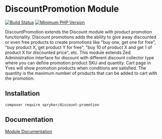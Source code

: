 # DiscountPromotion Module
[![Build Status](https://travis-ci.org/spryker/discount-promotion.svg)](https://travis-ci.org/spryker/discount-promotion)
[![Minimum PHP Version](https://img.shields.io/badge/php-%3E%3D%207.3-8892BF.svg)](https://php.net/)

DiscountPromotion extends the Discount module with product promotion functionality. Discount promotions adds the ability to give away discounted or even free products to create promotions like "buy one, get one for free", "buy product X, get product Y for free", "buy 10 of product X and get 1 of product X for discounted price", etc.
This module extends Zed Administration Interface for discount with different discount collector type where you can define promotion product SKU and quantity. Cart page in Yves will show promotion products when conditions are satisfied. The quantity is the maximum number of products that can be added to cart with the promotion.

## Installation

```
composer require spryker/discount-promotion
```

## Documentation

[Module Documentation](https://academy.spryker.com/developing_with_spryker/module_guide/discount/discount_promotion.html)
